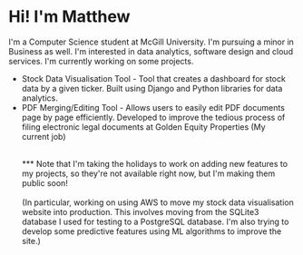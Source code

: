 <h1>Hi! I'm Matthew</h1>

<p>I'm a Computer Science student at McGill University. I'm pursuing a minor in Business as well. I'm interested in data analytics, software design and cloud services. I'm currently working on some projects.</p>
<ul>
<li>Stock Data Visualisation Tool - Tool that creates a dashboard for stock data by a given ticker. Built using Django and Python libraries for data analytics.</li>
<li>PDF Merging/Editing Tool - Allows users to easily edit PDF documents page by page efficiently. Developed to improve the tedious process of filing electronic legal documents at Golden Equity Properties (My current job) </li><br>
<p>*** Note that I'm taking the holidays to work on adding new features to my projects, so they're not available right now, but I'm making them public soon! <br><br>(In particular, working on using AWS to move my stock data visualisation website into production. This involves moving from the SQLite3 database I used for testing to a PostgreSQL database. I'm also trying to develop some predictive features using ML algorithms to improve the site.)</p>

